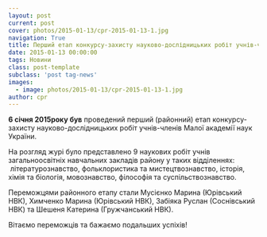 ```yaml
---
layout: post
current: post
cover: photos/2015-01-13/cpr-2015-01-13-1.jpg
navigation: True
title: Перший етап конкурсу-захисту науково-дослідницьких робіт учнів-членів МАН України
date: 2015-01-13 00:00:00
tags: Новини
class: post-template
subclass: 'post tag-news'
images:
  - image: photos/2015-01-13/cpr-2015-01-13-1.jpg
author: cpr
---
```

**6 січня 2015року був** проведений перший (районний) етап конкурсу-захисту науково-дослідницьких робіт учнів-членів Малої академії наук України.

На розгляд журі було представлено 9 наукових робіт учнів загальноосвітніх навчальних закладів району у таких відділеннях:  літературознавство, фольклористика та мистецтвознавство, історія, хімія та біологія, мовознавство, філософія та суспільствознавство.

Переможцями районного етапу стали Мусієнко Марина (Юрівський НВК), Химченко Марина (Юрівський НВК), Забіяка Руслан (Соснівський НВК) та Шешеня Катерина (Гружчанський НВК).

Вітаємо переможців та бажаємо подальших успіхів!